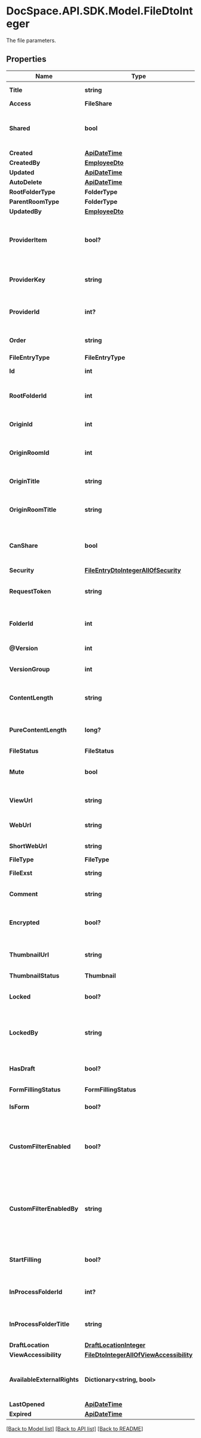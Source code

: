 # DocSpace.API.SDK.Model.FileDtoInteger
The file parameters.

## Properties

Name | Type | Description | Notes
------------ | ------------- | ------------- | -------------
**Title** | **string** | The file entry title. | [optional] 
**Access** | **FileShare** |  | [optional] 
**Shared** | **bool** | Specifies if the file entry is shared or not. | [optional] 
**Created** | [**ApiDateTime**](ApiDateTime.md) |  | [optional] 
**CreatedBy** | [**EmployeeDto**](EmployeeDto.md) |  | [optional] 
**Updated** | [**ApiDateTime**](ApiDateTime.md) |  | [optional] 
**AutoDelete** | [**ApiDateTime**](ApiDateTime.md) |  | [optional] 
**RootFolderType** | **FolderType** |  | [optional] 
**ParentRoomType** | **FolderType** |  | [optional] 
**UpdatedBy** | [**EmployeeDto**](EmployeeDto.md) |  | [optional] 
**ProviderItem** | **bool?** | Specifies if the file entry provider is specified or not. | [optional] 
**ProviderKey** | **string** | The provider key of the file entry. | [optional] 
**ProviderId** | **int?** | The provider ID of the file entry. | [optional] 
**Order** | **string** | The order of the file entry. | [optional] 
**FileEntryType** | **FileEntryType** |  | [optional] 
**Id** | **int** | The file entry ID. | [optional] 
**RootFolderId** | **int** | The root folder ID of the file entry. | [optional] 
**OriginId** | **int** | The origin ID of the file entry. | [optional] 
**OriginRoomId** | **int** | The origin room ID of the file entry. | [optional] 
**OriginTitle** | **string** | The origin title of the file entry. | [optional] 
**OriginRoomTitle** | **string** | The origin room title of the file entry. | [optional] 
**CanShare** | **bool** | Specifies if the file entry can be shared or not. | [optional] 
**Security** | [**FileEntryDtoIntegerAllOfSecurity**](FileEntryDtoIntegerAllOfSecurity.md) |  | [optional] 
**RequestToken** | **string** | The request token of the file entry. | [optional] 
**FolderId** | **int** | The folder ID where the file is located. | [optional] 
**@Version** | **int** | The file version. | [optional] 
**VersionGroup** | **int** | The version group of the file. | [optional] 
**ContentLength** | **string** | The content length of the file. | [optional] 
**PureContentLength** | **long?** | The pure content length of the file. | [optional] 
**FileStatus** | **FileStatus** |  | [optional] 
**Mute** | **bool** | Specifies if the file is muted or not. | [optional] 
**ViewUrl** | **string** | The URL link to view the file. | [optional] 
**WebUrl** | **string** | The Web URL link to the file. | [optional] 
**ShortWebUrl** | **string** | The short Web URL. | [optional] 
**FileType** | **FileType** |  | [optional] 
**FileExst** | **string** | The file extension. | [optional] 
**Comment** | **string** | The comment to the file. | [optional] 
**Encrypted** | **bool?** | Specifies if the file is encrypted or not. | [optional] 
**ThumbnailUrl** | **string** | The thumbnail URL of the file. | [optional] 
**ThumbnailStatus** | **Thumbnail** |  | [optional] 
**Locked** | **bool?** | Specifies if the file is locked or not. | [optional] 
**LockedBy** | **string** | The user ID of the person who locked the file. | [optional] 
**HasDraft** | **bool?** | Specifies if the file has a draft or not. | [optional] 
**FormFillingStatus** | **FormFillingStatus** |  | [optional] 
**IsForm** | **bool?** | Specifies if the file is a form or not. | [optional] 
**CustomFilterEnabled** | **bool?** | Specifies if the Custom Filter editing mode is enabled for a file or not. | [optional] 
**CustomFilterEnabledBy** | **string** | The name of the user who enabled a Custom Filter editing mode for a file. | [optional] 
**StartFilling** | **bool?** | Specifies if the filling has started or not. | [optional] 
**InProcessFolderId** | **int?** | The InProcess folder ID of the file. | [optional] 
**InProcessFolderTitle** | **string** | The InProcess folder title of the file. | [optional] 
**DraftLocation** | [**DraftLocationInteger**](DraftLocationInteger.md) |  | [optional] 
**ViewAccessibility** | [**FileDtoIntegerAllOfViewAccessibility**](FileDtoIntegerAllOfViewAccessibility.md) |  | [optional] 
**AvailableExternalRights** | **Dictionary&lt;string, bool&gt;** | The available external rights of the file. | [optional] 
**LastOpened** | [**ApiDateTime**](ApiDateTime.md) |  | [optional] 
**Expired** | [**ApiDateTime**](ApiDateTime.md) |  | [optional] 

[[Back to Model list]](../README.md#documentation-for-models) [[Back to API list]](../README.md#documentation-for-api-endpoints) [[Back to README]](../README.md)


